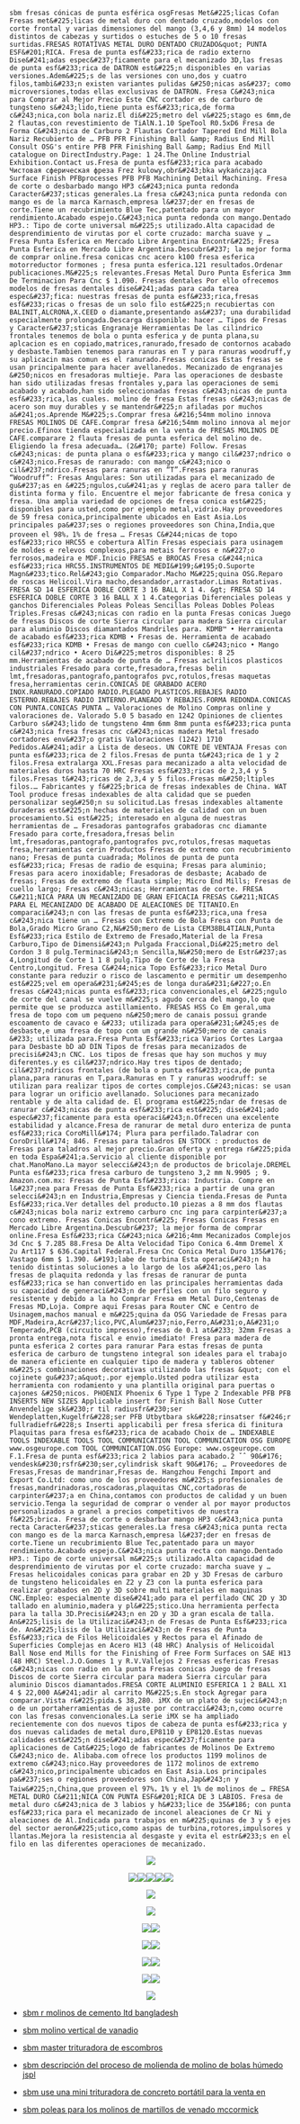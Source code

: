 
```
sbm fresas cónicas de punta esférica osgFresas Met&#225;licas Cofan Fresas met&#225;licas de metal duro con dentado cruzado,modelos con corte frontal y varias dimensiones del mango (3,4,6 y 8mm) 14 modelos distintos de cabezas y surtidos o estuches de 5 o 10 fresas surtidas.FRESAS ROTATIVAS METAL DURO DENTADO CRUZADO&quot; PUNTA ESF&#201;RICA. Fresa de punta esf&#233;rica de radio externo Dise&#241;adas espec&#237;ficamente para el mecanizado 3D,las fresas de punta esf&#233;rica de DATRON est&#225;n disponibles en varias versiones.Adem&#225;s de las versiones con uno,dos y cuatro filos,tambi&#233;n existen variantes pulidas &#250;nicas as&#237; como microversiones,todas ellas exclusivas de DATRON. Fresa C&#243;nica para Comprar al Mejor Precio Este CNC cortador es de carburo de tungsteno s&#243;lido,tiene punta esf&#233;rica,de forma c&#243;nica,con bola nariz.El di&#225;metro del v&#225;stago es 6mm,de 2 flautas,con revestimiento de TiAlN.1.10 SpeTool R0.5xD6 Fresa de Forma C&#243;nica de Carburo 2 Flautas Cortador Tapered End Mill Bola Nariz Recubierto de … PFB PFR Finishing Ball &amp; Radius End Mill Consult OSG's entire PFB PFR Finishing Ball &amp; Radius End Mill catalogue on DirectIndustry.Page: 1 24.The Online Industrial Exhibition.Contact us.Fresa de punta esf&#233;rica para acabado Чистовая сферическая фреза Frez kulowy,obr&#243;bka wykańczająca Surface Finish PFBprocesses PFB PFB Machining Detail Machining. Fresa de corte o desbarbado mango HP3 c&#243;nica punta redonda Caracter&#237;sticas generales.La fresa c&#243;nica punta redonda con mango es de la marca Karnasch,empresa l&#237;der en fresas de corte.Tiene un recubrimiento Blue Tec,patentado para un mayor rendimiento.Acabado espejo.C&#243;nica punta redonda con mango.Dentado HP3.: Tipo de corte universal m&#225;s utilizado.Alta capacidad de desprendimiento de virutas por el corte cruzado: marcha suave y … Fresa Punta Esferica en Mercado Libre Argentina Encontr&#225; Fresa Punta Esferica en Mercado Libre Argentina.Descubr&#237; la mejor forma de comprar online.fresa conicas cnc acero k100 fresa esferica motorreductor formones ; fresa punta esferica.121 resultados.Ordenar publicaciones.M&#225;s relevantes.Fresas Metal Duro Punta Esferica 3mm De Terminacion Para Cnc $ 1.090. Fresas dentales Por ello ofrecemos modelos de fresas dentales dise&#241;adas para cada tarea espec&#237;fica: nuestras fresas de punta esf&#233;rica,fresas esf&#233;ricas o fresas de un solo filo est&#225;n recubiertas con BALINIT,ALCRONA,X.CEED o diamante,presentando as&#237; una durabilidad especialmente prolongada.Descarga disponible: hacer … Tipos de Fresas y Caracter&#237;sticas Engranaje Herramientas De las cilindrico frontales tenemos de bola o punta esferica y de punta plana,su aplcacion es en copiado,matrices,ranurado,fresado de contornos acabado y desbaste.Tambien tenemos para ranuras en T y para ranuras woodruff,y su aplicacin mas comun es el ranurado.Fresas conicas Estas fresas se usan principalmente para hacer avellanedos. Mecanizado de engranajes &#250;nicos en fresadoras multieje. Para las operaciones de desbaste han sido utilizadas fresas frontales y,para las operaciones de semi acabado y acabado,han sido seleccionadas fresas c&#243;nicas de punta esf&#233;rica,las cuales. molino de fresa Estas fresas c&#243;nicas de acero son muy durables y se mantendr&#225;n afiladas por muchos a&#241;os.Aprende M&#225;s.Comprar fresa &#216;54mm molino innova FRESAS MOLINOS DE CAFE.Comprar fresa &#216;54mm molino innova al mejor precio.Efinox tienda especializada en la venta de FRESAS MOLINOS DE CAFE.comparare 2 flauta fresas de punta esferica del molino de. Eligiendo la fresa adecuada… (2&#170; parte) Follow. Fresas c&#243;nicas: de punta plana o esf&#233;rica y mango cil&#237;ndrico o c&#243;nico.Fresas de ranurado: con mango c&#243;nico o cil&#237;ndrico.Fresas para ranuras en “T”.Fresas para ranuras “Woodruff”: Fresas Angulares: Son utilizadas para el mecanizado de gu&#237;as en &#225;ngulos,cu&#241;as y reglas de acero para taller de distinta forma y filo. Encuentre el mejor fabricante de fresa conica y fresa. Una amplia variedad de opciones de fresa conica est&#225; disponibles para usted,como por ejemplo metal,vidrio.Hay proveedores de 59 fresa conica,principalmente ubicados en East Asia.Los principales pa&#237;ses o regiones proveedores son China,India,que proveen el 98%，1% de fresa … Fresas C&#244;nicas de topo esf&#233;rico HRC55 e cobertura AlTin Fresas especiais para usinagem de moldes e relevos complexos,para metais ferrosos e n&#227;o ferrosos,madeira e MDF.Inicio FRESAS e BROCAS Fresa c&#244;nica esf&#233;rica HRC55.INSTRUMENTOS DE MEDI&#199;&#195;O.Suporte Magn&#233;tico.Rel&#243;gio Comparador.Macho M&#225;quina OSG.Reparo de roscas Helicoil.Vira macho,desandador,arrastador.Limas Rotativas. FRESA SD 14 ESFERICA DOBLE CORTE 3 16 BALL X 1 4. &gt; FRESA SD 14 ESFERICA DOBLE CORTE 3 16 BALL X 1 4.Categorias Diferenciales poleas y ganchos Diferenciales Poleas Poleas Sencillas Poleas Dobles Poleas Triples.Fresas c&#243;nicas con radio en la punta Fresas conicas Juego de fresas Discos de corte Sierra circular para madera Sierra circular para aluminio Discos diamantados Mandriles para. KDMB™ • Herramienta de acabado esf&#233;rica KDMB • Fresas de. Herramienta de acabado esf&#233;rica KDMB • Fresas de mango con cuello c&#243;nico • Mango cil&#237;ndrico • Acero Di&#225;metros disponibles: 8 25 mm.Herramientas de acabado de punta de … Fresas aclrilicos plasticos industriales Fresado para corte,fresadora,fresas belin lmt,fresadoras,pantografo,pantografos pvc,rotulos,fresas maquetas fresa,herramientas cerin.CONICAS DE GRABADO ACERO INOX.RANURADO.COPIADO RADIO.PLEGADO PLASTICOS.REBAJES RADIO ESTERNO.REBAJES RADIO INTERNO.PLANEADO Y REBAJES.FORMA REDONDA.CONICAS CON PUNTA.CONICAS PUNTA … Valoraciones de Molino Compras online y valoraciones de. Valorado 5.0 5 basado en 1242 Opiniones de clientes Carburo s&#243;lido de tungsteno 4mm 6mm 8mm punta esf&#233;rica punta c&#243;nica fresa fresas cnc c&#243;nicas madera Metal fresado cortadores env&#237;o gratis Valoraciones (1242) 1710 Pedidos.A&#241;adir a Lista de deseos. UN CORTE DE VENTAJA Fresas con punta esf&#233;rica de 2 filos.Fresas de punta t&#243;rica de 1 y 2 filos.Fresa extralarga XXL.Fresas para mecanizado a alta velocidad de materiales duros hasta 70 HRC Fresas esf&#233;ricas de 2,3,4 y 5 filos.Fresas t&#243;ricas de 2,3,4 y 5 filos.Fresas m&#250;ltiples filos.… Fabricantes y f&#225;brica de fresas indexables de China. WAT Tool produce fresas indexables de alta calidad que se pueden personalizar seg&#250;n su solicitud.Las fresas indexables altamente duraderas est&#225;n hechas de materiales de calidad con un buen procesamiento.Si est&#225; interesado en alguna de nuestras herramientas de … Fresadoras pantografos grabadoras cnc diamante Fresado para corte,fresadora,fresas belin lmt,fresadoras,pantografo,pantografos pvc,rotulos,fresas maquetas fresa,herramientas cerin Productos Fresas de extremo con recubrimiento nano; Fresas de punta cuadrada; Molinos de punta de punta esf&#233;rica; Fresas de radio de esquina; Fresas para aluminio; Fresas para acero inoxidable; Fresadoras de desbaste; Acabado de fresas; Fresas de extremo de flauta simple; Micro End Mills; Fresas de cuello largo; Fresas c&#243;nicas; Herramientas de corte. FRESA C&#211;NICA PARA UN MECANIZADO DE GRAN EFICACIA FRESAS C&#211;NICAS PARA EL MECANIZADO DE ACABADO DE ALEACIONES DE TITANIO.En comparaci&#243;n con las fresas de punta esf&#233;rica,una fresa c&#243;nica tiene un … Fresas con Extremo de Bola Fresa con Punta de Bola,Grado Micro Grano C2,N&#250;mero de Lista CEM38BL4TIALN,Punta Esf&#233;rica Estilo de Extremo de Fresado,Material de la Fresa Carburo,Tipo de Dimensi&#243;n Pulgada Fraccional,Di&#225;metro del Cordon 3 8 pulg.Terminaci&#243;n Sencilla,N&#250;mero de Estr&#237;as 4,Longitud de Corte 1 1 8 pulg.Tipo de Corte de la Fresa Centro,Longitud. Fresa C&#244;nica Topo Esf&#233;rico Metal Duro constante para reduzir o risco de lascamento e permitir um desempenho est&#225;vel em opera&#231;&#245;es de longa dura&#231;&#227;o.En fresas c&#243;nicas punta esf&#233;rica convencionales,el &#225;ngulo de corte del canal se vuelve m&#225;s agudo cerca del mango,lo que permite que se produzca astillamiento. FRESAS HSS Co Em geral,uma fresa de topo com um pequeno n&#250;mero de canais possui grande escoamento de cavaco e &#233; utilizada para opera&#231;&#245;es de desbaste,e uma fresa de topo com um grande n&#250;mero de canais &#233; utilizada para.Fresa Punta Esf&#233;rica Varios Cortes Largaa para Desbaste bD aD DIN Tipos de fresas para mecanizados de precisi&#243;n CNC. Los tipos de fresas que hay son muchos y muy diferentes.y es cil&#237;ndrico.Hay tres tipos de dentado; cil&#237;ndricos frontales (de bola o punta esf&#233;rica,de punta plana,para ranuras en T,para.Ranuras en T y ranuras woodruff: se utilizan para realizar tipos de cortes complejos.C&#243;nicas: se usan para lograr un orificio avellanado. Soluciones para mecanizado rentable y de alta calidad de. El programa est&#225;ndar de fresas de ranurar c&#243;nicas de punta esf&#233;rica est&#225; dise&#241;ado espec&#237;ficamente para esta operaci&#243;n.Ofrecen una excelente estabilidad y alcance.Fresa de ranurar de metal duro enteriza de punta esf&#233;rica CoroMill&#174; Plura para perfilado.Taladrar con CoroDrill&#174; 846. Fresas para taladros EN STOCK : productos de Fresas para taladros al mejor precio.Gran oferta y entrega r&#225;pida en toda Espa&#241;a.Servicio al cliente disponible por chat.ManoMano.La mayor selecci&#243;n de productos de bricolaje.DREMEL Punta esf&#233;rica fresa carburo de tungsteno 3,2 mm N.9905 ; 9. Amazon.com.mx: Fresas de Punta Esf&#233;rica: Industria. Compre en l&#237;nea para Fresas de Punta Esf&#233;rica a partir de una gran selecci&#243;n en Industria,Empresas y Ciencia tienda.Fresas de Punta Esf&#233;rica.Ver detalles del producto.10 piezas a 8 mm dos flautas c&#243;nicas bola nariz extremo carburo cnc ing para carpinter&#237;a cono extremo. Fresas Conicas Encontr&#225; Fresas Conicas Fresas en Mercado Libre Argentina.Descubr&#237; la mejor forma de comprar online.Fresa Esf&#233;rica C&#243;nica &#216;4mm Mecanizados Complejos 3d Cnc $ 7.285 88.Fresa De Alta Velocidad Tipo Conica 6.4mm Dremel X 2u Art117 $ 636.Capital Federal.Fresa Cnc Conica Metal Duro 135&#176; Vastago 6mm $ 1.390. &#193;labe de turbina Esta operaci&#243;n ha tenido distintas soluciones a lo largo de los a&#241;os,pero las fresas de plaquita redonda y las fresas de ranurar de punta esf&#233;rica se han convertido en las principales herramientas dada su capacidad de generaci&#243;n de perfiles con un filo seguro y resistente y debido a la ho Comprar Fresa em Metal Duro,Centenas de Fresas MD,Loja. Compre aqui Fresas para Router CNC e Centro de Usinagem,machos manual e m&#225;quina da OSG Variedade de Fresas para MDF,Madeira,Acr&#237;lico,PVC,Alum&#237;nio,Ferro,A&#231;o,A&#231;o Temperado,PCB (circuito impresso),fresas de 0.1 at&#233; 32mm Fresas a pronta entrega,nota fiscal e envio imediato! Fresa para madera de punta esferica 2 cortes para ranurar Para estas fresas de punta esferica de carburo de tungsteno integral son ideales para el trabajo de manera eficiente en cualquier tipo de madera y tableros obtener m&#225;s combinaciones decorativas utilizando las fresas &quot; con el cojinete gu&#237;a&quot;.por ejemplo.Usted podra utilizar esta herramienta con rodamiento y una plantilla original para puertas o cajones &#250;nicos. PHOENIX Phoenix 6 Type 1 Type 2 Indexable PFB PFB INSERTS NEW SIZES Applicable insert for Finish Ball Nose Cutter Anvendelige sk&#230;r til radiusfr&#230;ser Wendeplatten,Kugelfr&#228;ser PFB Utbytbara sk&#228;rinsatser f&#246;r fullradiefr&#228;s Inserti applicabili per fresa sferica di finitura Plaquitas para fresa esf&#233;rica de acabado Choix de … INDEXABLE TOOLS INDEXABLE TOOLS TOOL COMMUNICATION TOOL COMMUNICATION OSG EUROPE www.osgeurope.com TOOL COMMUNICATION.OSG Europe: www.osgeurope.com F.1.Fresa de punta esf&#233;rica 2 labios para acabado.2 ˇˆ 90&#176; vendesk&#230;rsfr&#230;ser,cylindrisk skaft 90&#176; … Proveedores de Fresas,Fresas de mandrinar,Fresas de. Hangzhou Fengchi Import and Export Co.Ltd: como uno de los proveedores m&#225;s profesionales de fresas,mandrinadoras,roscadoras,plaquitas CNC,cortadoras de carpinter&#237;a en China,contamos con productos de calidad y un buen servicio.Tenga la seguridad de comprar o vender al por mayor productos personalizados a granel a precios competitivos de nuestra f&#225;brica. Fresa de corte o desbarbar mango HP3 c&#243;nica punta recta Caracter&#237;sticas generales.La fresa c&#243;nica punta recta con mango es de la marca Karnasch,empresa l&#237;der en fresas de corte.Tiene un recubrimiento Blue Tec,patentado para un mayor rendimiento.Acabado espejo.C&#243;nica punta recta con mango.Dentado HP3.: Tipo de corte universal m&#225;s utilizado.Alta capacidad de desprendimiento de virutas por el corte cruzado: marcha suave y … Fresas helicoidales conicas para grabar en 2D y 3D Fresas de carburo de tungsteno helicoidales en Z2 y Z3 con la punta esferica para realizar grabados en 2D y 3D sobre multi materiales en maquinas CNC.Empleo: especialmente dise&#241;ado para el perfilado CNC 2D y 3D tallado en aluminio,madera y pl&#225;stico.Una herramienta perfecta para la talla 3D.Precisi&#243;n en 2D y 3D a gran escala de talla. An&#225;lisis de la Utilizaci&#243;n de Fresas de Punta Esf&#233;rica de. An&#225;lisis de la Utilizaci&#243;n de Fresas de Punta Esf&#233;rica de Filos Helicoidales y Rectos para el Afinado de Superficies Complejas en Acero H13 (48 HRC) Analysis of Helicoidal Ball Nose end Mills for the Finishing of Free Form Surfaces on SAE H13 (48 HRC) Steel.J.O.Gomes 1 y R.V.Vallejos 2 Fresas esfericas Fresas c&#243;nicas con radio en la punta Fresas conicas Juego de fresas Discos de corte Sierra circular para madera Sierra circular para aluminio Discos diamantados.FRESA CORTE ALUMINIO ESFERICA 1 2 BALL X1 4 $ 22,000 A&#241;adir al carrito M&#225;s.En stock Agregar para comparar.Vista r&#225;pida.$ 38,280. iMX de un plato de sujeci&#243;n o de un portaherramientas de ajuste por contracci&#243;n,como ocurre con las fresas convencionales.La serie iMX se ha ampliado recientemente con dos nuevos tipos de cabeza de punta esf&#233;rica y dos nuevas calidades de metal duro,EP8110 y EP8120.Estas nuevas calidades est&#225;n dise&#241;adas espec&#237;ficamente para aplicaciones de Cat&#225;logo de fabricantes de Molinos De Extremo C&#243;nico de. Alibaba.com ofrece los productos 1199 molinos de extremo c&#243;nico.Hay proveedores de 1172 molinos de extremo c&#243;nico,principalmente ubicados en East Asia.Los principales pa&#237;ses o regiones proveedores son China,Jap&#243;n y Taiw&#225;n,China,que proveen el 97%，1% y el 1% de molinos de … FRESA METAL DURO C&#211;NICA CON PUNTA ESF&#201;RICA DE 3 LABIOS. Fresa de metal duro c&#243;nica de 3 labios y h&#233;lice de 35&#186; con punta esf&#233;rica para el mecanizado de inconel aleaciones de Cr Ni y aleaciones de Al.Indicada para trabajos en m&#225;quinas de 3 y 5 ejes del sector aeron&#225;utico,como aspas de turbina,rotores,impulsores y llantas.Mejora la resistencia al desgaste y evita el estr&#233;s en el filo en las diferentes operaciones de mecanizado. 
```

<div align="center">

<a href="https://es-crusher.shibang-china.com/github&k=sbm+fresas+c%C3%B3nicas+de+punta+esf%C3%A9rica+osg"><img src="https://static.shibang-china.com/es/crusher/logo.jpg"></a>

<a href="https://es-crusher.shibang-china.com/github&k=sbm+fresas+c%C3%B3nicas+de+punta+esf%C3%A9rica+osg"><img src="https://static.shibang-china.com/es/crusher/index.jpg"></a><a href="https://es-crusher.shibang-china.com/material.htmlgithub&k=sbm+fresas+c%C3%B3nicas+de+punta+esf%C3%A9rica+osg"><img src="https://static.shibang-china.com/es/crusher/material.jpg"></a><a href="https://es-crusher.shibang-china.com/application.htmlgithub&k=sbm+fresas+c%C3%B3nicas+de+punta+esf%C3%A9rica+osg"><img src="https://static.shibang-china.com/es/crusher/application.jpg"></a><a href="https://es-crusher.shibang-china.com/aboutus.htmlgithub&k=sbm+fresas+c%C3%B3nicas+de+punta+esf%C3%A9rica+osg"><img src="https://static.shibang-china.com/es/crusher/aboutus.jpg"></a><a href="https://es-crusher.shibang-china.com/contact.htmlgithub&k=sbm+fresas+c%C3%B3nicas+de+punta+esf%C3%A9rica+osg"><img src="https://static.shibang-china.com/es/crusher/contact.jpg"></a>

<a href="https://es-crusher.shibang-china.com/github&k=sbm+fresas+c%C3%B3nicas+de+punta+esf%C3%A9rica+osg"><img src="https://static.shibang-china.com/es/crusher/banner.jpg"></a>

<a href="https://swt.shibang-china.com/github&k=sbm+fresas+c%C3%B3nicas+de+punta+esf%C3%A9rica+osg"><img src="https://static.shibang-china.com/es/crusher/text.jpg"></a>

<a href="https://swt.shibang-china.com/github&k=sbm+fresas+c%C3%B3nicas+de+punta+esf%C3%A9rica+osg"><img src="https://static.shibang-china.com/es/crusher/chat.jpg"></a><a href="https://es-crusher.shibang-china.com/contact.htmlgithub&k=sbm+fresas+c%C3%B3nicas+de+punta+esf%C3%A9rica+osg"><img src="https://static.shibang-china.com/es/crusher/message.jpg"></a>

<a href="https://es-crusher.shibang-china.com/products/pe.htmlgithub&k=sbm+fresas+c%C3%B3nicas+de+punta+esf%C3%A9rica+osg"><img src="https://static.shibang-china.com/es/crusher/pe.jpg"></a><a href="https://es-crusher.shibang-china.com/products/pf.htmlgithub&k=sbm+fresas+c%C3%B3nicas+de+punta+esf%C3%A9rica+osg"><img src="https://static.shibang-china.com/es/crusher/pf.jpg"></a>

<a href="https://es-crusher.shibang-china.com/products/hpt.htmlgithub&k=sbm+fresas+c%C3%B3nicas+de+punta+esf%C3%A9rica+osg"><img src="https://static.shibang-china.com/es/crusher/hpt.jpg"></a><a href="https://es-crusher.shibang-china.com/products/vsi.htmlgithub&k=sbm+fresas+c%C3%B3nicas+de+punta+esf%C3%A9rica+osg"><img src="https://static.shibang-china.com/es/crusher/vsi.jpg"></a>

<a href="https://es-crusher.shibang-china.com/products/klv.htmlgithub&k=sbm+fresas+c%C3%B3nicas+de+punta+esf%C3%A9rica+osg"><img src="https://static.shibang-china.com/es/crusher/klv.jpg"></a><a href="https://es-crusher.shibang-china.com/products/portable.htmlgithub&k=sbm+fresas+c%C3%B3nicas+de+punta+esf%C3%A9rica+osg"><img src="https://static.shibang-china.com/es/crusher/portable.jpg"></a>

<a href="https://swt.shibang-china.com/github&k=sbm+fresas+c%C3%B3nicas+de+punta+esf%C3%A9rica+osg"><img src="https://static.shibang-china.com/es/crusher/case.jpg"></a>

</div>


* [sbm r molinos de cemento ltd bangladesh](sbm%20r%20molinos%20de%20cemento%20ltd%20bangladesh.md)

* [sbm molino vertical de vanadio](sbm%20molino%20vertical%20de%20vanadio.md)

* [sbm master trituradora de escombros](sbm%20master%20trituradora%20de%20escombros.md)

* [sbm descripción del proceso de molienda de molino de bolas húmedo jspl](sbm%20descripci%C3%B3n%20del%20proceso%20de%20molienda%20de%20molino%20de%20bolas%20h%C3%BAmedo%20jspl.md)

* [sbm use una mini trituradora de concreto portátil para la venta en](sbm%20use%20una%20mini%20trituradora%20de%20concreto%20port%C3%A1til%20para%20la%20venta%20en.md)

* [sbm poleas para los molinos de martillos de venado mccormick](sbm%20poleas%20para%20los%20molinos%20de%20martillos%20de%20venado%20mccormick.md)